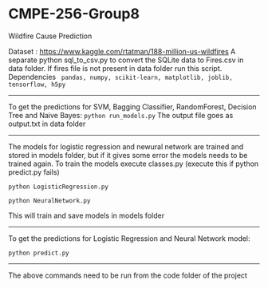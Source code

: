# CMPE-256-Group8
Wildfire Cause Prediction

Dataset : https://www.kaggle.com/rtatman/188-million-us-wildfires
A separate python sql_to_csv.py to convert the SQLite data to Fires.csv in data folder. If fires file is not present in data folder run this script.
Dependencies
``` pandas, numpy, scikit-learn, matplotlib, joblib, tensorflow, h5py```

-----------------------------------------------------------------------------------------------------------------
To get the predictions for SVM, Bagging Classifier, RandomForest, Decision Tree and Naive Bayes:
```python run_models.py```
The output file goes as output.txt in data folder


-----------------------------------------------------------------------------------------------------------------
The models for logistic regression and newural network are trained and stored in models folder, but if it gives some error the models needs to be trained again. 
To train the models execute classes.py (execute this if python predict.py fails)

```python LogisticRegression.py```

```python NeuralNetwork.py```

This will train and save models in models folder

-----------------------------------------------------------------------------------------------------------------
To get the predictions for Logistic Regression and Neural Network model:

```python predict.py```

-----------------------------------------------------------------------------------------------------------------

The above commands need to be run from the code folder of the project
